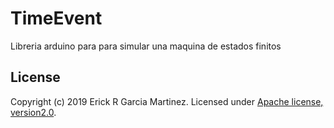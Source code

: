 # TimeEvent
Libreria arduino para para simular una maquina de estados finitos

## License
Copyright (c) 2019 Erick R Garcia Martinez.
Licensed under [Apache license, version2.0](LICENSE).
